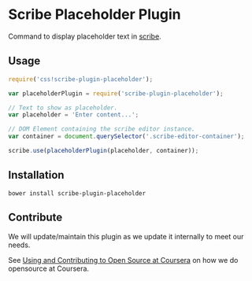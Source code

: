 # Scribe Placeholder Plugin

Command to display placeholder text in [scribe](https://github.com/guardian/scribe/).

## Usage

```javascript
require('css!scribe-plugin-placeholder');

var placeholderPlugin = require('scribe-plugin-placeholder');

// Text to show as placeholder.
var placeholder = 'Enter content...';

// DOM Element containing the scribe editor instance.
var container = document.querySelector('.scribe-editor-container');

scribe.use(placeholderPlugin(placeholder, container));
```

## Installation

```
bower install scribe-plugin-placeholder
```

## Contribute

We will update/maintain this plugin as we update it internally to meet our needs.

See [Using and Contributing to Open Source at Coursera](https://tech.coursera.org/blog/2014/09/08/using-and-contributing-to-open-source-at-coursera/) on how we do
opensource at Coursera.
